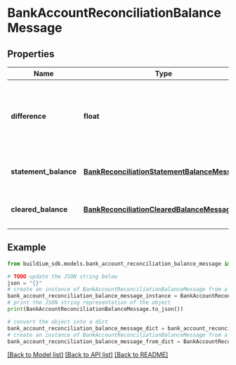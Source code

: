 # BankAccountReconciliationBalanceMessage


## Properties

Name | Type | Description | Notes
------------ | ------------- | ------------- | -------------
**difference** | **float** | Difference between beginning balance and ending balance of the reconciliation. | [optional] 
**statement_balance** | [**BankReconciliationStatementBalanceMessage**](BankReconciliationStatementBalanceMessage.md) | Statement balance of the reconciliation. | [optional] 
**cleared_balance** | [**BankReconciliationClearedBalanceMessage**](BankReconciliationClearedBalanceMessage.md) | Cleared balance of the reconciliation. | [optional] 

## Example

```python
from buildium_sdk.models.bank_account_reconciliation_balance_message import BankAccountReconciliationBalanceMessage

# TODO update the JSON string below
json = "{}"
# create an instance of BankAccountReconciliationBalanceMessage from a JSON string
bank_account_reconciliation_balance_message_instance = BankAccountReconciliationBalanceMessage.from_json(json)
# print the JSON string representation of the object
print(BankAccountReconciliationBalanceMessage.to_json())

# convert the object into a dict
bank_account_reconciliation_balance_message_dict = bank_account_reconciliation_balance_message_instance.to_dict()
# create an instance of BankAccountReconciliationBalanceMessage from a dict
bank_account_reconciliation_balance_message_from_dict = BankAccountReconciliationBalanceMessage.from_dict(bank_account_reconciliation_balance_message_dict)
```
[[Back to Model list]](../README.md#documentation-for-models) [[Back to API list]](../README.md#documentation-for-api-endpoints) [[Back to README]](../README.md)


